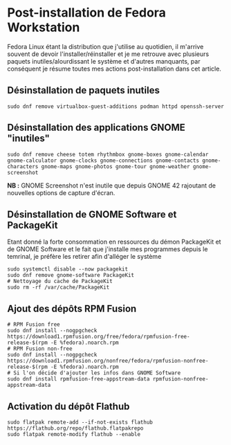 # Post-installation de Fedora Workstation

Fedora Linux étant la distribution que j'utilise au quotidien, il m'arrive souvent de devoir l'installer/réinstaller et je me retrouve avec plusieurs paquets inutiles/alourdissant le système et d'autres manquants, par conséquent je résume toutes mes actions post-installation dans cet article. 

## Désinstallation de paquets inutiles

```
sudo dnf remove virtualbox-guest-additions podman httpd openssh-server
```

## Désinstallation des applications GNOME "inutiles"

```
sudo dnf remove cheese totem rhythmbox gnome-boxes gnome-calendar gnome-calculator gnome-clocks gnome-connections gnome-contacts gnome-characters gnome-maps gnome-photos gnome-tour gnome-weather gnome-screenshot
```
**NB :** GNOME Screenshot n'est inutile que depuis GNOME 42 rajoutant de nouvelles options de capture d'écran.

## Désinstallation de GNOME Software et PackageKit

Etant donné la forte consommation en ressources du démon PackageKit et de GNOME Software et le fait que j'installe mes programmes depuis le temrinal, je préfère les retirer afin d'alléger le système

```
sudo systemctl disable --now packagekit
sudo dnf remove gnome-software PackageKit
# Nettoyage du cache de PackageKit
sudo rm -rf /var/cache/PackageKit
```

## Ajout des dépôts RPM Fusion

```
# RPM Fusion free
sudo dnf install --nogpgcheck https://download1.rpmfusion.org/free/fedora/rpmfusion-free-release-$(rpm -E %fedora).noarch.rpm
# RPM Fusion non-free
sudo dnf install --nogpgcheck https://download1.rpmfusion.org/nonfree/fedora/rpmfusion-nonfree-release-$(rpm -E %fedora).noarch.rpm
# Si l'on décide d'ajouter les infos dans GNOME Software
sudo dnf install rpmfusion-free-appstream-data rpmfusion-nonfree-appstream-data
```

## Activation du dépôt Flathub

```
sudo flatpak remote-add --if-not-exists flathub https://flathub.org/repo/flathub.flatpakrepo
sudo flatpak remote-modify flathub --enable
```